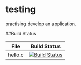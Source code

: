# testing
practising develop an application.

##Build Status

File|Build Status
---|---
hello.c|[![Build Status](https://travis-ci.com/ch33orange/WindowsApplicationDeveloping.svg?branch=master)](https://travis-ci.com/ch33orange/WindowsApplicationDeveloping)
